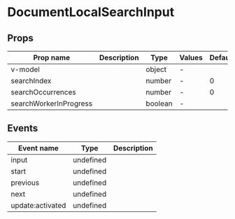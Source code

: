 # DocumentLocalSearchInput

## Props

| Prop name              | Description | Type    | Values | Default |
| ---------------------- | ----------- | ------- | ------ | ------- |
| v-model                |             | object  | -      |         |
| searchIndex            |             | number  | -      | 0       |
| searchOccurrences      |             | number  | -      | 0       |
| searchWorkerInProgress |             | boolean | -      |         |

## Events

| Event name       | Type      | Description |
| ---------------- | --------- | ----------- |
| input            | undefined |
| start            | undefined |
| previous         | undefined |
| next             | undefined |
| update:activated | undefined |
